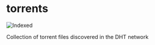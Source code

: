 torrents 
========
![Indexed](https://img.shields.io/badge/indexed-86110-blue)

Collection of torrent files discovered in the DHT network
